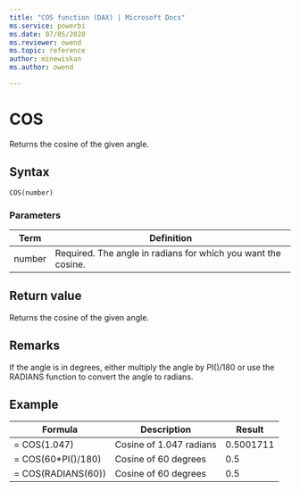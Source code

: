 ```yaml
---
title: "COS function (DAX) | Microsoft Docs"
ms.service: powerbi 
ms.date: 07/05/2020
ms.reviewer: owend
ms.topic: reference
author: minewiskan
ms.author: owend

---
```

# COS

Returns the cosine of the given angle.  
  
## Syntax  
  
```dax
COS(number)  
```
  
### Parameters
  
|Term|Definition|  
|--------|--------------|  
|number|Required. The angle in radians for which you want the cosine.|  
  
## Return value

Returns the cosine of the given angle.  
  
## Remarks

If the angle is in degrees, either multiply the angle by PI()/180 or use the RADIANS function to convert the angle to radians.  
  
## Example  
  
|Formula|Description|Result|  
|-----------|---------------|----------|  
|= COS(1.047)|Cosine of 1.047 radians|0.5001711|  
|= COS(60*PI()/180)|Cosine of 60 degrees|0.5|  
|= COS(RADIANS(60))|Cosine of 60 degrees|0.5|  
